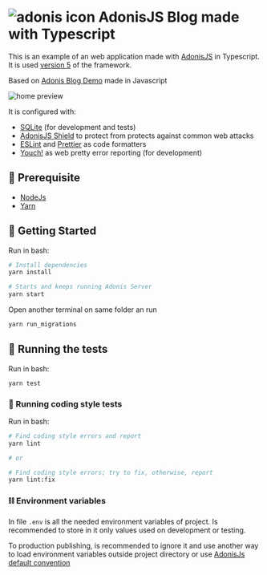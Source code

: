 # ![adonis icon](https://user-images.githubusercontent.com/25934051/82269493-44409680-9948-11ea-864f-26443e69da41.png) AdonisJS Blog made with Typescript

This is an example of an web application made with [AdonisJS](https://adonisjs.com/) in Typescript.
It is used [version 5](https://preview.adonisjs.com/) of the framework.

Based on [Adonis Blog Demo](https://github.com/AdonisCommunity/adonis-blog-demo) made in Javascript

![home preview](https://user-images.githubusercontent.com/25934051/82270824-689e7200-994c-11ea-9109-f54da384cfe8.png)

It is configured with:

- [SQLite](https://www.sqlite.org/index.html) (for development and tests)
- [AdonisJS Shield](https://preview.adonisjs.com/releases/shield/version-2) to protect from protects against common web attacks
- [ESLint](https://eslint.org/) and [Prettier](https://prettier.io/) as code formatters
- [Youch!](https://github.com/poppinss/youch) as web pretty error reporting (for development)

## 📝 Prerequisite

- [NodeJs](https://nodejs.org/en/)
- [Yarn](https://yarnpkg.com/)

## 🏁 Getting Started

Run in bash:

```bash
# Install dependencies
yarn install

# Starts and keeps running Adonis Server
yarn start
```

Open another terminal on same folder an run

```bash
yarn run_migrations
```

## 🔧 Running the tests

Run in bash:

```bash
yarn test
```

### 🎈 Running coding style tests

Run in bash:

```bash
# Find coding style errors and report
yarn lint

# or

# Find coding style errors; try to fix, otherwise, report
yarn lint:fix
```

### ⛓️ Environment variables

In file `.env` is all the needed environment variables of project. Is recommended to store in it only values used on development or testing.

To production publishing, is recommended to ignore it and use another way to load environment variables outside project directory or use [AdonisJs default convention](https://adonisjs.com/docs/4.0/configuration-and-env#_environment_variables)
